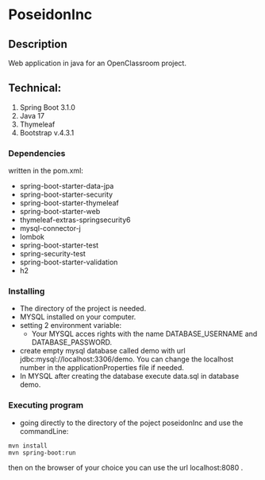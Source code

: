 # PoseidonInc

## Description
Web application in java for an OpenClassroom project.

## Technical:

1. Spring Boot 3.1.0
2. Java 17
3. Thymeleaf
4. Bootstrap v.4.3.1

### Dependencies

written in the pom.xml:
* spring-boot-starter-data-jpa
* spring-boot-starter-security
* spring-boot-starter-thymeleaf
* spring-boot-starter-web
* thymeleaf-extras-springsecurity6
* mysql-connector-j
* lombok
* spring-boot-starter-test
* spring-security-test
* spring-boot-starter-validation
* h2

### Installing

* The directory of the project is needed.
* MYSQL installed on your computer.
* setting 2 environment variable:
  * Your MYSQL acces rights with the name DATABASE_USERNAME and DATABASE_PASSWORD.
* create empty mysql database called demo with url jdbc:mysql://localhost:3306/demo. You can change the localhost number in the applicationProperties file if needed.
* In MYSQL after creating the database execute data.sql in database demo.

### Executing program

* going directly to the directory of the poject poseidonInc and use the commandLine:
```
mvn install
mvn spring-boot:run
```
then on the browser of your choice you can use the url  localhost:8080 .
